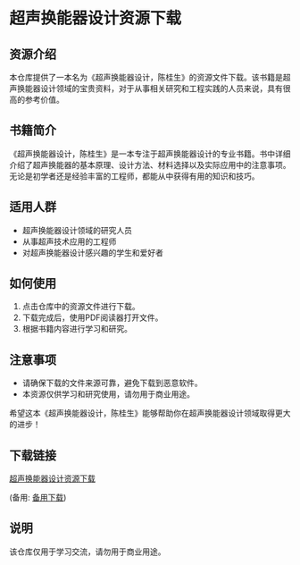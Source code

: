 # 超声换能器设计资源下载

## 资源介绍

本仓库提供了一本名为《超声换能器设计，陈桂生》的资源文件下载。该书籍是超声换能器设计领域的宝贵资料，对于从事相关研究和工程实践的人员来说，具有很高的参考价值。

## 书籍简介

《超声换能器设计，陈桂生》是一本专注于超声换能器设计的专业书籍。书中详细介绍了超声换能器的基本原理、设计方法、材料选择以及实际应用中的注意事项。无论是初学者还是经验丰富的工程师，都能从中获得有用的知识和技巧。

## 适用人群

- 超声换能器设计领域的研究人员
- 从事超声技术应用的工程师
- 对超声换能器设计感兴趣的学生和爱好者

## 如何使用

1. 点击仓库中的资源文件进行下载。
2. 下载完成后，使用PDF阅读器打开文件。
3. 根据书籍内容进行学习和研究。

## 注意事项

- 请确保下载的文件来源可靠，避免下载到恶意软件。
- 本资源仅供学习和研究使用，请勿用于商业用途。

希望这本《超声换能器设计，陈桂生》能够帮助你在超声换能器设计领域取得更大的进步！

## 下载链接
[超声换能器设计资源下载](https://pan.quark.cn/s/7ab24e857498) 

(备用: [备用下载](https://pan.baidu.com/s/1zyINgTEq465eew1utSch_Q?pwd=1234))

## 说明

该仓库仅用于学习交流，请勿用于商业用途。

